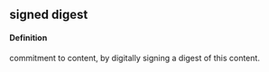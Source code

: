 ## signed digest

<h4>Definition</h4><p>commitment to content, by digitally signing a digest of this content.</p>

